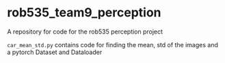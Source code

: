 # rob535_team9_perception
A repository for code for the rob535 perception project

`car_mean_std.py` contains code for finding the mean, std of the images and a pytorch Dataset and Dataloader
